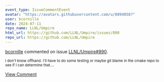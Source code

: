 ```yaml
---
event_type: IssueCommentEvent
avatar: "https://avatars.githubusercontent.com/u/8894058?"
user: bcornille
date: 2024-07-11
repo_name: LLNL/Umpire
html_url: https://github.com/LLNL/Umpire/issues/890
repo_url: https://github.com/LLNL/Umpire
---
```


<a href='https://github.com/bcornille' target='_blank'>bcornille</a> commented on issue <a href='https://github.com/LLNL/Umpire/issues/890' target='_blank'>LLNL/Umpire#890</a>.

<small>I don't know offhand. I'll have to do some testing or maybe git blame in the cmake repo to see if I can determine that....</small>

<a href='https://github.com/LLNL/Umpire/issues/890' target='_blank'>View Comment</a>